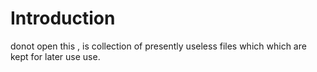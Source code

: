 # Introduction
donot open this , is collection of presently useless files which which are kept for later use use.
